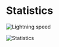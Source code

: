 <html>
  
  <body>
    <h1>Statistics</h1>
<p align='center'>
	<p align="left"> <img src="https://komarev.com/ghpvc/?username=lightning-speed&label=Views&color=blue&style=plastic" alt="Lightning speed" /> </p>
	<img src='https://github-readme-stats.vercel.app/api?username=lightning-speed&theme=dark' alt='Statistics'>
</p>
  </body>
</html>
